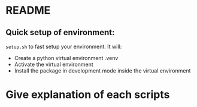 # README

## Quick setup of environment:
```setup.sh``` to fast setup your environment. It will:

- Create a python virtual environment .venv
- Activate the virtual environment
- Install the package in development mode inside the virtual environment

# Give explanation of each scripts
